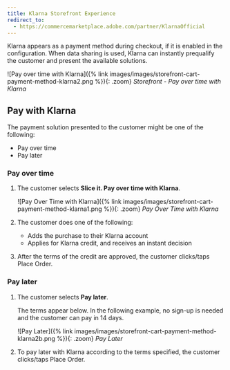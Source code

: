 ```yaml
---
title: Klarna Storefront Experience
redirect_to:
  - https://commercemarketplace.adobe.com/partner/KlarnaOfficial
---
```


Klarna appears as a payment method during checkout, if it is enabled in the configuration. When data sharing is used, Klarna can instantly prequalify the customer and present the available solutions.

![Pay over time with Klarna]({% link images/images/storefront-cart-payment-method-klarna2.png %}){: .zoom}
_Storefront - Pay over time with Klarna_

## Pay with Klarna

The payment solution presented to the customer might be one of the following:

- Pay over time
- Pay later

### Pay over time

1. The customer selects **Slice it. Pay over time with Klarna**.

   ![Pay Over Time with Klarna]({% link images/images/storefront-cart-payment-method-klarna1.png %}){: .zoom}
   _Pay Over Time with Klarna_

1. The customer does one of the following:

   - Adds the purchase to their Klarna account
   - Applies for Klarna credit, and receives an instant decision

1. After the terms of the credit are approved, the customer clicks/taps <span class="btn">Place Order</span>.

### Pay later

1. The customer selects **Pay later**.

   The terms appear below. In the following example, no sign-up is needed and the customer can pay in 14 days.

   ![Pay Later]({% link images/images/storefront-cart-payment-method-klarna2b.png %}){: .zoom}
   _Pay Later_

1. To pay later with Klarna according to the terms specified, the customer clicks/taps <span class="btn">Place Order</span>.
